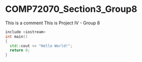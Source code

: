 # COMP72070_Section3_Group8
This is a comment
This is Project IV - Group 8

```cpp
include <iostream>
int main() 
{
  std::cout << "Hello World!";
  return 0;
}
```
